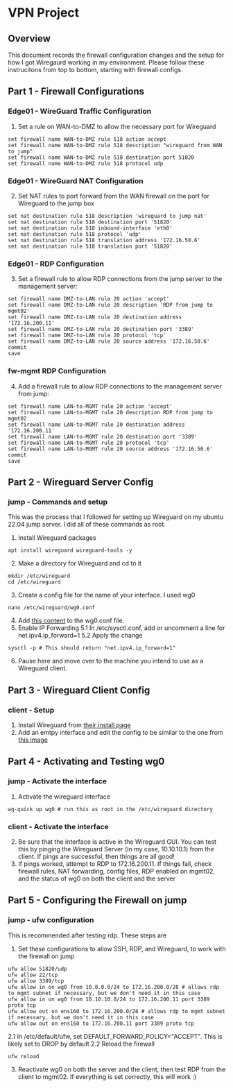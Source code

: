 # VPN Project

## Overview
This document records the firewall configuration changes and the setup for how I got Wiregaurd working in my environment. 
Please follow these instrucitons from top to bottom, starting with firewall configs.

## Part 1 - Firewall Configurations
### Edge01 - WireGuard Traffic Configuration
1. Set a rule on WAN-to-DMZ to allow the necessary port for Wireguard
```
set firewall name WAN-to-DMZ rule 518 action accept
set firewall name WAN-to-DMZ rule 518 description "wireguard from WAN to jump"
set firewall name WAN-to-DMZ rule 518 destination port 51820
set firewall name WAN-to-DMZ rule 518 protocol udp
```

### Edge01 - WireGuard NAT Configuration
2. Set NAT rules to port forward from the WAN firewall on the port for Wireguard to the jump box
```
set nat destination rule 518 description 'wireguard to jump nat'
set nat destination rule 518 destination port '51820'
set nat destination rule 518 inbound-interface 'eth0'
set nat destination rule 518 protocol 'udp'
set nat destination rule 518 translation address '172.16.50.6'
set nat destination rule 518 translation port '51820'
```

### Edge01 - RDP Configuration
3. Set a firewall rule to allow RDP connections from the jump server to the management server:
```
set firewall name DMZ-to-LAN rule 20 action 'accept'
set firewall name DMZ-to-LAN rule 20 description 'RDP from jump to mgmt02'
set firewall name DMZ-to-LAN rule 20 destination address '172.16.200.11'
set firewall name DMZ-to-LAN rule 20 destination port '3389'
set firewall name DMZ-to-LAN rule 20 protocol 'tcp'
set firewall name DMZ-to-LAN rule 20 source address '172.16.50.6'
commit
save
```

### fw-mgmt RDP Configuration
4. Add a firewall rule to allow RDP connections to the management server from jump:
```
set firewall name LAN-to-MGMT rule 20 action 'accept'
set firewall name LAN-to-MGMT rule 20 description RDP from jump to mgmt02
set firewall name LAN-to-MGMT rule 20 destination address '172.16.200.11'
set firewall name LAN-to-MGMT rule 20 destination port '3389'
set firewall name LAN-to-MGMT rule 20 protocol 'tcp'
set firewall name LAN-to-MGMT rule 20 source address '172.16.50.6'
commit
save
```

## Part 2 - Wireguard Server Config
### jump - Commands and setup
This was the process that I followed for setting up Wireguard on my ubuntu 22.04 jump server. I did all of these commands as root.

1. Install Wireguard packages
```
apt install wireguard wireguard-tools -y
```
2. Make a directory for Wireguard and cd to it
```
mkdir /etc/wireguard
cd /etc/wireguard
```
3. Create a config file for the name of your interface. I used wg0
```
nano /etc/wireguard/wg0.conf
```
4. Add [this content](https://github.com/fosamil0x/SEC-350-SP25/blob/main/Project2/wg0.conf.txt) to the wg0.conf file.
5. Enable IP Forwarding
5.1 In /etc/sysctl.conf, add or uncomment a line for net.ipv4.ip_forward=1
5.2 Apply the change
```
sysctl -p # This should return "net.ipv4.ip_forward=1"
```
6. Pause here and move over to the machine you intend to use as a Wireguard client.

## Part 3 - Wireguard Client Config
### client - Setup
1. Install Wireguard from [their install page](https://www.wireguard.com/install/)
2. Add an emtpy interface and edit the config to be similar to the one from [this image](https://github.com/fosamil0x/SEC-350-SP25/blob/main/Project2/wgClient.png)

## Part 4 - Activating and Testing wg0
### jump - Activate the interface
1. Activate the wireguard interface
```
wg-quick up wg0 # run this as root in the /etc/wireguard directory
```
### client - Activate the interface
2. Be sure that the interface is active in the Wireguard GUI. You can test this by pinging the Wireguard Server (in my case, 10.10.10.1) from the client. If pings are successful, then things are all good!
3. If pings worked, attempt to RDP to 172.16.200.11. If things fail, check firewall rules, NAT forwarding, config files, RDP enabled on mgmt02, and the status of wg0 on both the client and the server

## Part 5 - Configuring the Firewall on jump
### jump - ufw configuration
This is recommended after testing rdp. These steps are
1. Set these configurations to allow SSH, RDP, and Wireguard, to work with the firewall on jump
```
ufw allow 51820/udp
ufw allow 22/tcp
ufw allow 3389/tcp
ufw allow in on wg0 from 10.0.0.0/24 to 172.16.200.0/28 # allows rdp to mgmt subnet if necessary, but we don't need it in this case
ufw allow in on wg0 from 10.10.10.0/24 to 172.16.200.11 port 3389 proto tcp
ufw allow out on ens160 to 172.16.200.0/28 # allows rdp to mgmt subnet if necessary, but we don't need it in this case
ufw allow out on ens160 to 172.16.200.11 port 3389 proto tcp
```
2.1 In /etc/default/ufw, set DEFAULT_FORWARD_POLICY="ACCEPT". This is likely set to DROP by default
2.2 Reload the firewall
```
ufw reload
```
3. Reactivate wg0 on both the server and the client, then test RDP from the client to mgmt02. If everything is set correctly, this will work :)
